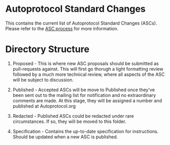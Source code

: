 # Autoprotocol Standard Changes

This contains the current list of Autoprotocol Standard Changes (ASCs). Please refer to the [ASC process](http://autoprotocol.org/community/) for more information.

# Directory Structure

1. Proposed - This is where new ASC proposals should be submitted as pull-requests against. This will first go thorugh a light formatting review followed by a much more technical review, where all aspects of the ASC will be subject to discussion.

2. Published - Accepted ASCs will be move to Published once they've been sent out to the mailing list for notification and no extraordinary comments are made. At this stage, they will be assigned a number and published at Autoprotocol.org

3. Redacted - Published ASCs could be redacted under rare circumstances. If so, they will be moved to this folder.

5. Specification - Contains the up-to-date specification for instructions. Should be updated when a new ASC is published.
